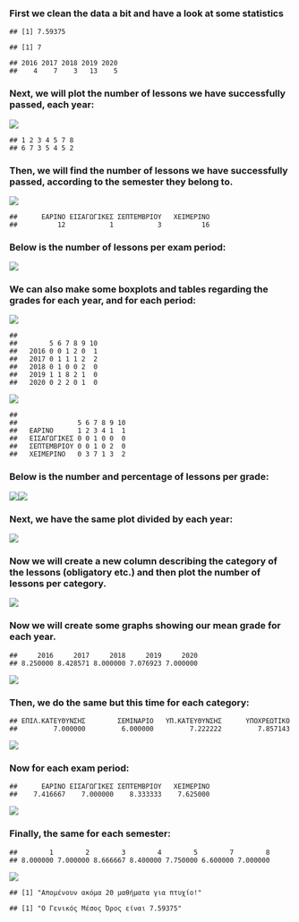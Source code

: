 ### First we clean the data a bit and have a look at some statistics

    ## [1] 7.59375

    ## [1] 7

    ## 2016 2017 2018 2019 2020 
    ##    4    7    3   13    5

### Next, we will plot the number of lessons we have successfully passed, each year:

![](Grades_files/figure-markdown_github/unnamed-chunk-3-1.png)

    ## 1 2 3 4 5 7 8 
    ## 6 7 3 5 4 5 2

### Then, we will find the number of lessons we have successfully passed, according to the semester they belong to.

![](Grades_files/figure-markdown_github/unnamed-chunk-5-1.png)

    ##      ΕΑΡΙΝΟ ΕΙΣΑΓΩΓΙΚΕΣ ΣΕΠΤΕΜΒΡΙΟΥ   ΧΕΙΜΕΡΙΝΟ 
    ##          12           1           3          16

### Below is the number of lessons per exam period:

![](Grades_files/figure-markdown_github/unnamed-chunk-7-1.png)

### We can also make some boxplots and tables regarding the grades for each year, and for each period:

![](Grades_files/figure-markdown_github/unnamed-chunk-8-1.png)

    ##       
    ##        5 6 7 8 9 10
    ##   2016 0 0 1 2 0  1
    ##   2017 0 1 1 1 2  2
    ##   2018 0 1 0 0 2  0
    ##   2019 1 1 8 2 1  0
    ##   2020 0 2 2 0 1  0

![](Grades_files/figure-markdown_github/unnamed-chunk-8-2.png)

    ##              
    ##               5 6 7 8 9 10
    ##   ΕΑΡΙΝΟ      1 2 3 4 1  1
    ##   ΕΙΣΑΓΩΓΙΚΕΣ 0 0 1 0 0  0
    ##   ΣΕΠΤΕΜΒΡΙΟΥ 0 0 1 0 2  0
    ##   ΧΕΙΜΕΡΙΝΟ   0 3 7 1 3  2

### Below is the number and percentage of lessons per grade:

![](Grades_files/figure-markdown_github/unnamed-chunk-9-1.png)![](Grades_files/figure-markdown_github/unnamed-chunk-9-2.png)

### Next, we have the same plot divided by each year:

![](Grades_files/figure-markdown_github/unnamed-chunk-10-1.png)

### Now we will create a new column describing the category of the lessons (obligatory etc.) and then plot the number of lessons per category.

![](Grades_files/figure-markdown_github/unnamed-chunk-13-1.png)

### Now we will create some graphs showing our mean grade for each year.

    ##     2016     2017     2018     2019     2020 
    ## 8.250000 8.428571 8.000000 7.076923 7.000000

![](Grades_files/figure-markdown_github/unnamed-chunk-14-1.png)

### Then, we do the same but this time for each category:

    ## ΕΠΙΛ.ΚΑΤΕΥΘΥΝΣΗΣ        ΣΕΜΙΝΑΡΙΟ   ΥΠ.ΚΑΤΕΥΘΥΝΣΗΣ      ΥΠΟΧΡΕΩΤΙΚΟ 
    ##         7.000000         6.000000         7.222222         7.857143

![](Grades_files/figure-markdown_github/unnamed-chunk-15-1.png)

### Now for each exam period:

    ##      ΕΑΡΙΝΟ ΕΙΣΑΓΩΓΙΚΕΣ ΣΕΠΤΕΜΒΡΙΟΥ   ΧΕΙΜΕΡΙΝΟ 
    ##    7.416667    7.000000    8.333333    7.625000

![](Grades_files/figure-markdown_github/unnamed-chunk-16-1.png)

### Finally, the same for each semester:

    ##        1        2        3        4        5        7        8 
    ## 8.000000 7.000000 8.666667 8.400000 7.750000 6.600000 7.000000

![](Grades_files/figure-markdown_github/unnamed-chunk-17-1.png)

    ## [1] "Απομένουν ακόμα 20 μαθήματα για πτυχίο!"

    ## [1] "Ο Γενικός Μέσος Όρος είναι 7.59375"
